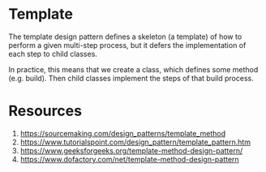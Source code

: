 # Template 
The template design pattern defines a skeleton (a template) of how to perform a given multi-step process, but it defers the implementation of each step to child classes.

In practice, this means that we create a class, which defines some method (e.g. build). Then child classes implement the steps of that build process.
# Resources
1. https://sourcemaking.com/design_patterns/template_method
2. https://www.tutorialspoint.com/design_pattern/template_pattern.htm 
3. https://www.geeksforgeeks.org/template-method-design-pattern/ 
4. https://www.dofactory.com/net/template-method-design-pattern 